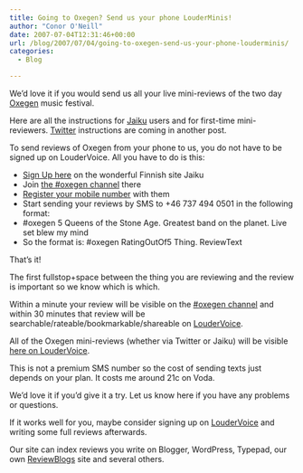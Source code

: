 ```yaml
---
title: Going to Oxegen? Send us your phone LouderMinis!
author: "Conor O'Neill"
date: 2007-07-04T12:31:46+00:00
url: /blog/2007/07/04/going-to-oxegen-send-us-your-phone-louderminis/
categories:
  - Blog

---
```

We&#8217;d love it if you would send us all your live mini-reviews of the two day [Oxegen][1] music festival.

Here are all the instructions for [Jaiku][2] users and for first-time mini-reviewers. [Twitter][3] instructions are coming in another post.

To send reviews of Oxegen from your phone to us, you do not have to be signed up on LouderVoice. All you have to do is this:

  * [Sign Up here][2] on the wonderful Finnish site Jaiku
  * Join [the #oxegen channel][4] there
  * [Register your mobile number][5] with them
  * Start sending your reviews by SMS to +46 737 494 0501 in the following format:
  * #oxegen 5 Queens of the Stone Age. Greatest band on the planet. Live set blew my mind
  * So the format is: #oxegen RatingOutOf5 Thing. ReviewText

That&#8217;s it!

The first fullstop+space between the thing you are reviewing and the review is important so we know which is which.

Within a minute your review will be visible on the [#oxegen channel][4] and within 30 minutes that review will be searchable/rateable/bookmarkable/shareable on [LouderVoice][6].

All of the Oxegen mini-reviews (whether via Twitter or Jaiku) will be visible [here on LouderVoice][7].

This is not a premium SMS number so the cost of sending texts just depends on your plan. It costs me around 21c on Voda.

We&#8217;d love it if you&#8217;d give it a try. Let us know here if you have any problems or questions.

If it works well for you, maybe consider signing up on [LouderVoice][6] and writing some full reviews afterwards.

Our site can index reviews you write on Blogger, WordPress, Typepad, our own [ReviewBlogs][8] site and several others.

 [1]: http://www.oxegen.ie/
 [2]: http://www.jaiku.com/
 [3]: http://twitter.com/
 [4]: http://www.jaiku.com/channel/oxegen
 [5]: http://jaiku.com/settings/mobile
 [6]: http://www.loudervoice.com/
 [7]: http://www.loudervoice.com/tags/oxegen
 [8]: http://reviewblogs.loudervoice.com/